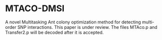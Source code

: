 # MTACO-DMSI
 A novel Multitasking Ant colony optimization method  for detecting multi-order SNP interactions.
 This paper is under review. The files MTAco.p and Transfer2.p will be decoded after it is accepted.
